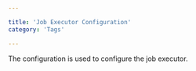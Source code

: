 ```yaml
---

title: 'Job Executor Configuration'
category: 'Tags'

---
```


The configuration is used to configure the job executor.